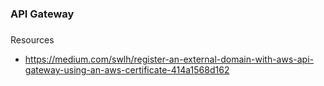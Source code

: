 ### API Gateway

###
Resources
- https://medium.com/swlh/register-an-external-domain-with-aws-api-gateway-using-an-aws-certificate-414a1568d162
